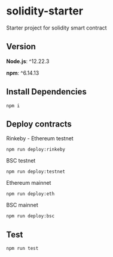 # solidity-starter
Starter project for solidity smart contract

## Version

**Node.js**: ^12.22.3

**npm**: ^6.14.13

## Install Dependencies

```
npm i
```

## Deploy contracts
Rinkeby - Ethereum testnet
```
npm run deploy:rinkeby
```

BSC testnet
```
npm run deploy:testnet
```

Ethereum mainnet
```
npm run deploy:eth
```

BSC mainnet
```
npm run deploy:bsc
```

## Test

```
npm run test
```